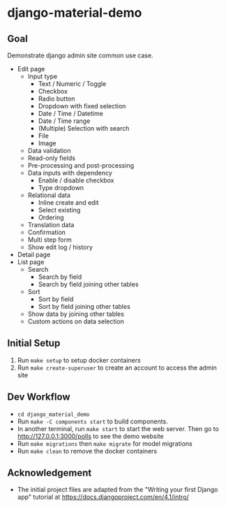 # django-material-demo

## Goal

Demonstrate django admin site common use case.

- Edit page
    - Input type
        - Text / Numeric / Toggle
        - Checkbox
        - Radio button
        - Dropdown with fixed selection
        - Date / Time / Datetime
        - Date / Time range
        - (Multiple) Selection with search
        - File
        - Image
    - Data validation
    - Read-only fields
    - Pre-processing and post-processing
    - Data inputs with dependency
        - Enable / disable checkbox
        - Type dropdown
    - Relational data
        - Inline create and edit
        - Select existing
        - Ordering
    - Translation data
    - Confirmation
    - Multi step form
    - Show edit log / history
- Detail page
- List page
    - Search
        - Search by field
        - Search by field joining other tables
    - Sort
        - Sort by field
        - Sort by field joining other tables
    - Show data by joining other tables
    - Custom actions on data selection

## Initial Setup

1. Run `make setup` to setup docker containers
2. Run `make create-superuser` to create an account to access the admin site

## Dev Workflow
- `cd django_material_demo`
- Run `make -C components start` to build components.
- In another terminal, run `make start` to start the web server. Then go to http://127.0.0.1:3000/polls to see the demo website
- Run `make migrations` then `make migrate` for model migrations
- Run `make clean` to remove the docker containers

## Acknowledgement
- The initial project files are adapted from the "Writing your first Django app" tutorial at https://docs.djangoproject.com/en/4.1/intro/
